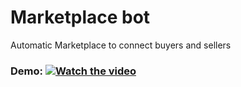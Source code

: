 # Marketplace bot
 Automatic Marketplace to connect buyers and sellers
 
 ### Demo: [![Watch the video](https://img.youtube.com/vi/n2SMhy0cSk0/maxresdefault.jpg)](https://youtu.be/n2SMhy0cSk0)
